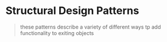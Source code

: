 # Structural Design Patterns
> these patterns describe a variety of different ways tp add functionality to exiting objects